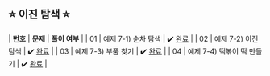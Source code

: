 ## ⭐️ 이진 탐색 ⭐️ 

| **번호** | **문제** | **풀이 여부** |
| 01 | 예제 7-1) 순차 탐색 | ✔️ [완료](https://github.com/yuuforest/Baekjoon/blob/main/%EC%9D%B4%EC%BD%94%ED%85%8C/chapter07/%EC%88%9C%EC%B0%A8%20%ED%83%90%EC%83%89.py) |
| 02 | 예제 7-2) 이진 탐색 | ✔️ [완료](https://github.com/yuuforest/Baekjoon/blob/main/%EC%9D%B4%EC%BD%94%ED%85%8C/chapter07/%EC%9D%B4%EC%A7%84%20%ED%83%90%EC%83%89.py) |
| 03 | 예제 7-3) 부품 찾기 | ✔️ [완료](https://github.com/yuuforest/Baekjoon/blob/main/%EC%9D%B4%EC%BD%94%ED%85%8C/chapter07/%EB%B6%80%ED%92%88%20%EC%B0%BE%EA%B8%B0.py) |
| 04 | 예제 7-4) 떡볶이 떡 만들기 | ✔️ [완료](https://github.com/yuuforest/Baekjoon/blob/main/%EC%9D%B4%EC%BD%94%ED%85%8C/chapter07/%EB%96%A1%EB%B3%B6%EC%9D%B4%20%EB%96%A1%20%EB%A7%8C%EB%93%A4%EA%B8%B0.py) |
